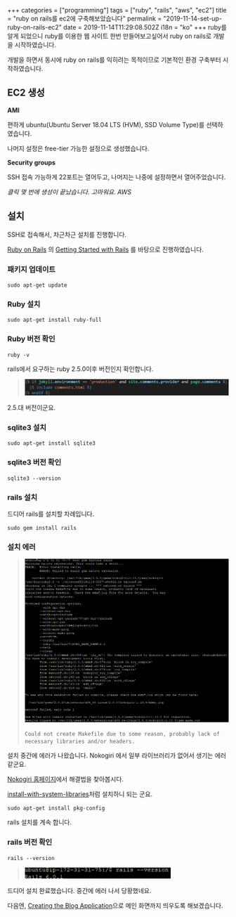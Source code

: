 +++
categories = ["programming"]
tags = ["ruby", "rails", "aws", "ec2"]
title = "ruby on rails를 ec2에 구축해보았습니다"
permalink = "2019-11-14-set-up-ruby-on-rails-ec2"
date = 2019-11-14T11:29:08.502Z
i18n = "ko"
+++
ruby를 알게 되었으니 ruby를 이용한 웹 사이트 한번 만들어보고싶어서  ruby on rails로 개발을 시작하였습니다.

개발을 하면서 동시에 ruby on rails를 익히려는 목적이므로 기본적인 환경 구축부터 시작하였습니다.

## EC2 생성

**AMI**

편하게 ubuntu(Ubuntu Server 18.04 LTS (HVM), SSD Volume Type)를 선택하였습니다.

나머지 설정은 free-tier 가능한 설정으로 생성했습니다.

**Security groups**

SSH 접속 가능하게 22포트는 열어두고, 나머지는 나중에 설정하면서 열어주었습니다.

*클릭 몇 번에 생성이 끝났습니다. 고마워요. AWS*

## 설치

SSH로 접속해서, 차근차근 설치를 진행합니다.

[Ruby on Rails](https://rubyonrails.org/) 의 [Getting Started with Rails](https://guides.rubyonrails.org/getting_started.html) 를 바탕으로 진행하였습니다.

### 패키지 업데이트

```
sudo apt-get update
```

### Ruby 설치

```
sudo apt-get install ruby-full
```

### Ruby 버전 확인

```
ruby -v
```

rails에서 요구하는 ruby 2.5.0이후 버전인지 확인합니다.

> ![ruby -v](/img/uploads/single.png)

2.5.대 버전이군요.

### sqlite3 설치

```
sudo apt-get install sqlite3
```

### sqlite3 버전 확인

```
sqlite3 --version
```

### rails 설치

드디어 rails를 설치할 차례입니다.

```
sudo gem install rails
```

### 설치 에러

> ![Error on installing rails about nokogiri](/img/uploads/error_nokogiri.png)
>
>
> `Could not create Makefile due to some reason, probably lack of necessary libraries and/or headers.`

설치 중간에 에러가 나왔습니다. Nokogiri 에서 일부 라이브러리가 없어서 생기는 에러 같군요.

[Nokogiri 홈페이지](https://nokogiri.org/)에서 해결법을 찾아봅시다.

[install-with-system-libraries](https://nokogiri.org/tutorials/installing_nokogiri.html#install-with-system-libraries)처럼 설치하니 되는 군요.

```
sudo apt-get install pkg-config
```

rails 설치를 계속 합니다.

### rails 버전 확인

```
rails --version
```

> ![rails --version](/img/uploads/rails-version.png)

드디어 설치 완료했습니다. 중간에 에러 나서 당황했네요.

다음엔, [Creating the Blog Application](https://guides.rubyonrails.org/getting_started.html#creating-the-blog-application)으로 메인 화면까지 띄우도록 해보겠습니다.